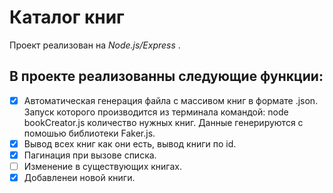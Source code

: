 # Каталог книг
Проект реализован на *Node.js/Express* .
## В проекте реализованны следующие функции:
- [x] Автоматическая генерация файла с массивом книг в формате .json. Запуск которого производится из терминала командой: node bookCreator.js количество нужных книг. Данные генерируются с помошью библиотеки Faker.js.
- [x] Вывод всех книг как они есть, вывод книги по id.
- [x] Пагинация при вызове списка.
- [ ] Изменение в существующих книгах.
- [x] Добавленеи новой книги.